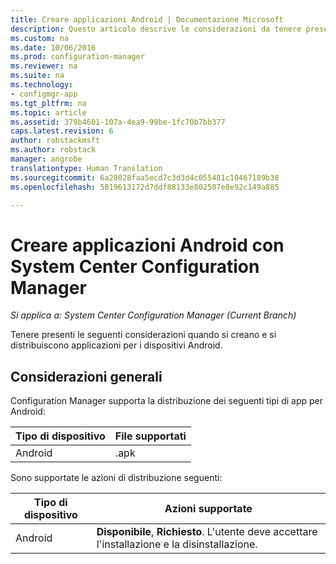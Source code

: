 ```yaml
---
title: Creare applicazioni Android | Documentazione Microsoft
description: Questo articolo descrive le considerazioni da tenere presenti quando si creano e distribuiscono applicazioni per i dispositivi Android.
ms.custom: na
ms.date: 10/06/2016
ms.prod: configuration-manager
ms.reviewer: na
ms.suite: na
ms.technology:
- configmgr-app
ms.tgt_pltfrm: na
ms.topic: article
ms.assetid: 379b4601-107a-4ea9-99be-1fc70b7bb377
caps.latest.revision: 6
author: robstackmsft
ms.author: robstack
manager: angrobe
translationtype: Human Translation
ms.sourcegitcommit: 6a28028faa5ecd7c3d3d4c055481c10467189b38
ms.openlocfilehash: 5819613172d7ddf88133e802507e8e92c149a885

---
```

# <a name="create-android-applications-with-system-center-configuration-manager"></a>Creare applicazioni Android con System Center Configuration Manager

*Si applica a: System Center Configuration Manager (Current Branch)*

Tenere presenti le seguenti considerazioni quando si creano e si distribuiscono applicazioni per i dispositivi Android.  

## <a name="general-considerations"></a>Considerazioni generali

Configuration Manager supporta la distribuzione dei seguenti tipi di app per Android:

|Tipo di dispositivo|File supportati|
|-|-|
|Android|.apk|

Sono supportate le azioni di distribuzione seguenti:

|Tipo di dispositivo|Azioni supportate|
|-|-|
|Android|**Disponibile**, **Richiesto**. L'utente deve accettare l'installazione e la disinstallazione.



<!--HONumber=Dec16_HO3-->



